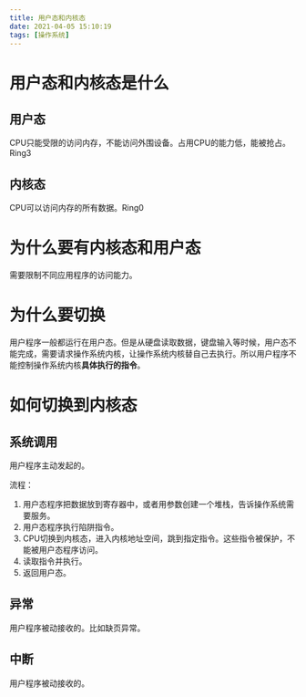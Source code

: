 ```yaml
---
title: 用户态和内核态
date: 2021-04-05 15:10:19
tags: [操作系统]
---
```


# 用户态和内核态是什么

## 用户态

CPU只能受限的访问内存，不能访问外围设备。占用CPU的能力低，能被抢占。Ring3

## 内核态

CPU可以访问内存的所有数据。Ring0

# 为什么要有内核态和用户态

需要限制不同应用程序的访问能力。

# 为什么要切换

用户程序一般都运行在用户态。但是从硬盘读取数据，键盘输入等时候，用户态不能完成，需要请求操作系统内核，让操作系统内核替自己去执行。所以用户程序不能控制操作系统内核**具体执行的指令**。

# 如何切换到内核态

## 系统调用

用户程序主动发起的。

流程：

1.  用户态程序把数据放到寄存器中，或者用参数创建一个堆栈，告诉操作系统需要服务。
2.  用户态程序执行陷阱指令。
3.  CPU切换到内核态，进入内核地址空间，跳到指定指令。这些指令被保护，不能被用户态程序访问。
4.  读取指令并执行。
5.  返回用户态。

## 异常

用户程序被动接收的。比如缺页异常。

## 中断

用户程序被动接收的。